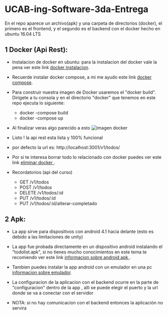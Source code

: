 # UCAB-ing-Software-3da-Entrega

 En el repo aparece un archivo(apk) y una carpeta de directorios (docker), el primero es el frontend, y el segundo es el backend con el docker hecho en ubuntu 16.04 LTS
 
## 1 Docker (Api Rest):
  
* Instalacion de docker en ubuntu: para la instalacion del docker vale la pena ver este link [docker instalacion](https://www.digitalocean.com/community/tutorials/como-instalar-y-usar-docker-en-ubuntu-16-04-es "docker instalacion").

* Recuerde instalar docker compose, a mi me ayudo este link [docker compose](https://docs.docker.com/compose/install/#install-compose "docker compose").

* Para construir nuestra imagen de Docker usaremos el "docker build". Dirígete a tu consola y en el directorio "docker" que tenemos en este repo ejecuta lo siguiente:

	* docker -compose build
	* docker -compose up

* Al finalizar veras algo parecido a esto
 ![imagen docker](https://github.com/herick1/UCAB-ing.Software/blob/master/3da-entrega/docker-up.png)

* Listo ! la api rest esta lista y 100% funcional 

* por defecto la url es: http://localhost:3001/v1/todos/

* Por si te interesa borrar todo lo relacionado con docker puedes ver este link [eliminar docker ](http:/tips.tutorialhorizon.com/2016/07/30/how-to-completely-uninstall-docker-from-ubuntu/ "eliminar docker").
  
* Recordatorios (api del curso)

    * GET /v1/todos
    * POST /v1/todos
    * DELETE /v1/todos/:id
    * PUT /v1/todos/:id
    * PUT /v1/todos/:id/alterar-completado
   

## 2 Apk: 

* La app sirve para dispositivos con android 4.1 hacia delante (esto es debido a las limitaciones de unity)

* La app fue probada directamente en un dispositivo android instalando el "todolist.apk", si no tienes mucho conocimientos en este tema te recomiendo ver este link  [informacion sobre android apk ](https://elandroidelibre.elespanol.com/2016/04/como-instalar-aplicaciones-apk-android.html "informacion sobre android apk ").

* Tambien puedes instalar la app android con un emulador en una pc [informacion sobre emulador](https://hipertextual.com/2017/03/probar-android-emulador-oficial "informacion sobre emulador").

* La configuracion de la aplicacion con el backend ocurre en la parte de "configuracion" dentro de la app , alli se puede elegir el puerto y la url donde se va a conectar con el servidor

* NOTA: si no hay comunicacion con el backend entonces la aplicación no servira
  
